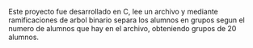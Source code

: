 Este proyecto fue desarrollado en C, lee un archivo y mediante ramificaciones de arbol binario separa los alumnos en grupos segun el numero de alumnos que hay en el archivo, obteniendo grupos de 20 alumnos.
